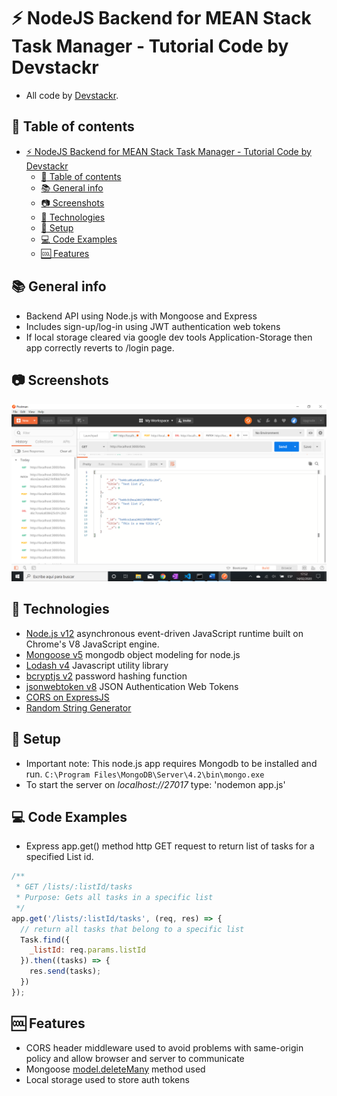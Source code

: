 # :zap: NodeJS Backend for MEAN Stack Task Manager - Tutorial Code by Devstackr

* All code by [Devstackr](https://www.youtube.com/channel/UCbwsS1m4Hib6R-9F1alus_A/featured).

## :page_facing_up: Table of contents

* [:zap: NodeJS Backend for MEAN Stack Task Manager - Tutorial Code by Devstackr](#zap-nodejs-backend-for-mean-stack-task-manager---tutorial-code-by-devstackr)
  * [:page_facing_up: Table of contents](#pagefacingup-table-of-contents)
  * [:books: General info](#books-general-info)
  * [:camera: Screenshots](#camera-screenshots)
  * [:signal_strength: Technologies](#signalstrength-technologies)
  * [:floppy_disk: Setup](#floppydisk-setup)
  * [:computer: Code Examples](#computer-code-examples)
  * [:cool: Features](#cool-features)

## :books: General info

* Backend API using Node.js with Mongoose and Express
* Includes sign-up/log-in using JWT authentication web tokens
* If local storage cleared via google dev tools Application-Storage then app correctly reverts to /login page.

## :camera: Screenshots

![Node.js page](./img/get.png)

## :signal_strength: Technologies

* [Node.js v12](https://nodejs.org/en/) asynchronous event-driven JavaScript runtime built on Chrome's V8 JavaScript engine.
* [Mongoose v5](https://mongoosejs.com/) mongodb object modeling for node.js
* [Lodash v4](https://lodash.com/) Javascript utility library
* [bcryptjs v2](https://www.npmjs.com/package/bcrypt) password hashing function
* [jsonwebtoken v8](https://www.npmjs.com/package/jsonwebtoken) JSON Authentication Web Tokens
* [CORS on ExpressJS](https://enable-cors.org/server_expressjs.html)
* [Random String Generator](https://www.random.org/strings/)

## :floppy_disk: Setup

* Important note: This node.js app requires Mongodb to be installed and run. `C:\Program Files\MongoDB\Server\4.2\bin\mongo.exe`
* To start the server on _localhost://27017_ type: 'nodemon app.js'

## :computer: Code Examples

* Express app.get() method http GET request to return list of tasks for a specified List id.

```javascript
/**
 * GET /lists/:listId/tasks
 * Purpose: Gets all tasks in a specific list
 */
app.get('/lists/:listId/tasks', (req, res) => {
  // return all tasks that belong to a specific list
  Task.find({
    _listId: req.params.listId
  }).then((tasks) => {
    res.send(tasks);
  })
});
```

## :cool: Features

* CORS header middleware used to avoid problems with same-origin policy and allow browser and server to communicate
* Mongoose [model.deleteMany](https://mongoosejs.com/docs/api/model.html#model_Model.deleteMany) method used
* Local storage used to store auth tokens
